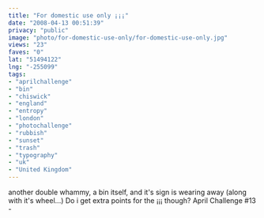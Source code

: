 ```yaml
---
title: "For domestic use only ¡¡¡"
date: "2008-04-13 00:51:39"
privacy: "public"
image: "photo/for-domestic-use-only/for-domestic-use-only.jpg"
views: "23"
faves: "0"
lat: "51494122"
lng: "-255099"
tags:
- "aprilchallenge"
- "bin"
- "chiswick"
- "england"
- "entropy"
- "london"
- "photochallenge"
- "rubbish"
- "sunset"
- "trash"
- "typography"
- "uk"
- "United Kingdom"
---
```

another double whammy, a bin itself, and it's sign is wearing away (along with it's wheel...) Do i get extra points for the ¡¡¡ though? April Challenge #13 - <a href="/photos/2008/04/13/for-domestice-use-only" rel="nofollow"></a>
